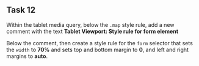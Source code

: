 ## Task 12
Within the tablet media query, below the `.map` style rule, add a new comment with the text  **Tablet Viewport: Style rule for form element** 

Below the comment, then create a style rule for the `form` selector that sets the `width` to **70%** and sets top and bottom margin to **0**, and left and right margins to **auto**.
 